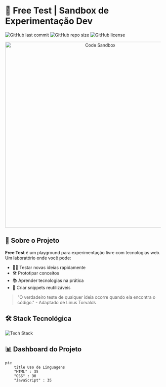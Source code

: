 # 🧪 Free Test | Sandbox de Experimentação Dev 

![GitHub last commit](https://img.shields.io/github/last-commit/digomes87/free-test?style=flat-square)
![GitHub repo size](https://img.shields.io/github/repo-size/digomes87/free-test?color=success&style=flat-square)
![GitHub license](https://img.shields.io/github/license/digomes87/free-test?color=blue&style=flat-square)

<p align="center">
  <img src="https://user-images.githubusercontent.com/6475893/167252932-8d698a0e-5e8f-4e4a-9f9c-1e4e8b1f0e9a.gif" alt="Code Sandbox" width="600"/>
</p>

## 🌟 Sobre o Projeto

**Free Test** é um playground para experimentação livre com tecnologias web. Um laboratório onde você pode:

- 🧑‍🔬 Testar novas ideias rapidamente
- 🛠 Prototipar conceitos
- 📚 Aprender tecnologias na prática
- 🧩 Criar snippets reutilizáveis

> "O verdadeiro teste de qualquer ideia ocorre quando ela encontra o código." - Adaptado de Linus Torvalds

## 🛠 Stack Tecnológica

![Tech Stack](https://skillicons.dev/icons?i=html,css,js,git,github,vscode)

## 📊 Dashboard do Projeto

```mermaid
pie
    title Uso de Linguagens
    "HTML" : 35
    "CSS" : 30
    "JavaScript" : 35
